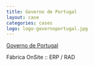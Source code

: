 ```yaml
---
title: Governo de Portugal
layout: case
categories: cases
logo: logo-governoportugal.jpg
---
```


[Governo de Portugal](https://sigrhe.dgae.mec.pt/openerp/login)

Fábrica OnSite :: ERP / RAD
